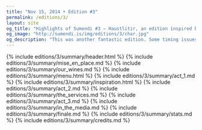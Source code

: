 ```yaml
---
title: "Nov 15, 2014 • Edition #3"
permalink: /editions/3/
layout: site
og_title: "Highlights of Sumendi #3 – Haustlitir, an edition inspired by Fall's colors."
og_image: "http://sumendi.is/img/editions/3/char.jpg"
og_description: "This was another fantastic edition. Some timing issues with the 1st pass –sorry for them, dear friends!– but the feedback of our lovely guests has been great and we are again honored to count with their support for making Sumendi a reality."
---
```



{% include editions/3/summary/header.html %}
{% include editions/3/summary/mise_en_place.md %}
{% include editions/3/summary/our_wines.md %}
{% include editions/3/summary/menu.html %}
{% include editions/3/summary/act_1.md %}
{% include editions/3/summary/inspiration.html %}
{% include editions/3/summary/act_2.md %}
{% include editions/3/summary/the_services.md %}
{% include editions/3/summary/act_3.md %}
{% include editions/3/summary/in_the_media.md %}
{% include editions/3/summary/finale.md %}
{% include editions/3/summary/stats.md %}
{% include editions/3/summary/credits.md %}